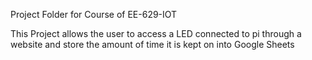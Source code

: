 Project Folder for Course of EE-629-IOT

This Project allows the user to access a LED connected to pi through a website and store the amount of time it is kept on into Google Sheets
